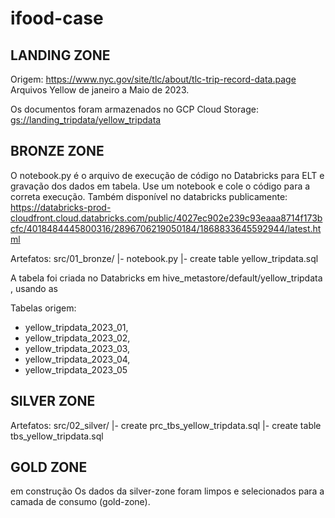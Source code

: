 # ifood-case

## LANDING ZONE
Origem: https://www.nyc.gov/site/tlc/about/tlc-trip-record-data.page 
Arquivos Yellow de janeiro a Maio de 2023.

Os documentos foram armazenados no GCP Cloud Storage: [gs://landing_tripdata/yellow_tripdata](https://console.cloud.google.com/storage/browser/landing_tripdata/yellow_tripdata;tab=objects?project=ifood-case-472923&supportedpurview=project&prefix=&forceOnObjectsSortingFiltering=false)

## BRONZE ZONE
O notebook.py é o arquivo de execução de código no Databricks para ELT e gravação dos dados em tabela. Use um notebook e cole o código para a correta execução. Também disponível no databricks publicamente: https://databricks-prod-cloudfront.cloud.databricks.com/public/4027ec902e239c93eaaa8714f173bcfc/4018484445800316/2896706219050184/1868833645592944/latest.html

Artefatos:
src/01_bronze/
|- notebook.py
|- create table yellow_tripdata.sql

A tabela foi criada no Databricks em hive_metastore/default/yellow_tripdata , usando as

Tabelas origem:
- yellow_tripdata_2023_01, 
- yellow_tripdata_2023_02, 
- yellow_tripdata_2023_03, 
- yellow_tripdata_2023_04, 
- yellow_tripdata_2023_05 

## SILVER ZONE

Artefatos:
src/02_silver/
|- create prc_tbs_yellow_tripdata.sql
|- create table tbs_yellow_tripdata.sql


## GOLD ZONE
em construção
Os dados da silver-zone foram limpos e selecionados para a camada de consumo (gold-zone).









